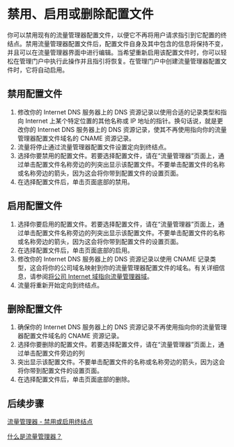 <properties
   pageTitle="禁用、启用或删除流量管理器配置文件 | Windows Azure"
   description="本文将帮助你使用流量管理器配置文件。"
   services="traffic-manager"
   documentationCenter="na"
   authors="joaoma"
   manager="adinah"
   editor="tysonn" />
<tags 
   ms.service="traffic-manager"
   ms.date="08/19/2015"
   wacn.date="10/03/2015" />

# 禁用、启用或删除配置文件


你可以禁用现有的流量管理器配置文件，以便它不再将用户请求指引到它配置的终结点。禁用流量管理器配置文件后，配置文件自身及其中包含的信息将保持不变，并且可以在流量管理器界面中进行编辑。当希望重新启用该配置文件时，你可以轻松在管理门户中执行此操作并且指引将恢复。在管理门户中创建流量管理器配置文件时，它将自动启用。

## 禁用配置文件

1. 修改你的 Internet DNS 服务器上的 DNS 资源记录以使用合适的记录类型和指向 Internet 上某个特定位置的其他名称或 IP 地址的指针。换句话说，就是更改你的 Internet DNS 服务器上的 DNS 资源记录，使其不再使用指向你的流量管理器配置文件域名的 CNAME 资源记录。
1. 流量将停止通过流量管理器配置文件设置定向到终结点。
1. 选择你要禁用的配置文件。若要选择配置文件，请在“流量管理器”页面上，通过单击配置文件名称旁边的列突出显示该配置文件。不要单击配置文件的名称或名称旁边的箭头，因为这会将你带到配置文件的设置页面。
1. 在选择配置文件后，单击页面底部的禁用。

## 启用配置文件

1. 选择你要启用的配置文件。若要选择配置文件，请在“流量管理器”页面上，通过单击配置文件名称旁边的列突出显示该配置文件。不要单击配置文件的名称或名称旁边的箭头，因为这会将你带到配置文件的设置页面。
1. 在选择配置文件后，单击页面底部的启用。
1. 修改你的 Internet DNS 服务器上的 DNS 资源记录以使用 CNAME 记录类型，这会将你的公司域名映射到你的流量管理器配置文件的域名。有关详细信息，请参阅[将公司 Internet 域指向流量管理器域](/documentation/articles/traffic-manager-point-internet-domain)。
1. 流量将重新开始定向到终结点。

## 删除配置文件


1. 确保你的 Internet DNS 服务器上的 DNS 资源记录不再使用指向你的流量管理器配置文件域名的 CNAME 资源记录。
1. 选择你要删除的配置文件。若要选择配置文件，请在“流量管理器”页面上，通过单击配置文件旁边的列 
1. 突出显示该配置文件。不要单击配置文件的名称或名称旁边的箭头，因为这会将你带到配置文件的设置页面。
1. 在选择配置文件后，单击页面底部的删除。

## 后续步骤

[流量管理器 - 禁用或启用终结点](/documentaion/articles/disable-or-enable-an-endpoint)

[什么是流量管理器？](/documentaion/articles/traffic-manager-overview)

 

<!---HONumber=71-->